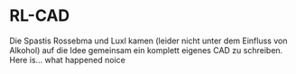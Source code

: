 # RL-CAD
Die Spastis Rossebma und Luxl kamen (leider nicht unter dem Einfluss von Alkohol) auf die Idee gemeinsam ein komplett eigenes CAD zu schreiben. Here is... what happened
noice
